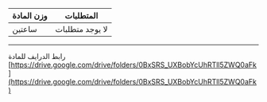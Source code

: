 | وزن المادة | المتطلبات |
|---|---|
| ساعتين | لا يوجد متطلبات |

---

رابط الدرايف للمادة
[https://drive.google.com/drive/folders/0BxSRS_UXBobYcUhRTll5ZWQ0aFk](https://drive.google.com/drive/folders/0BxSRS_UXBobYcUhRTll5ZWQ0aFk)

